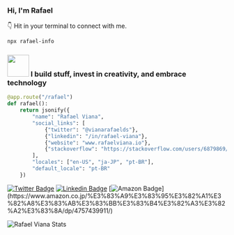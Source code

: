 ### Hi, I'm Rafael

👇 Hit in your terminal to connect with me.
```bash
npx rafael-info
```


### <img src="https://media.giphy.com/media/VIEktWtrfbgLamQgek/giphy.gif" width="50" /> I build stuff, invest in creativity, and embrace technology


```python
@app.route("/rafael")
def rafael():
    return jsonify({
        "name": "Rafael Viana",
        "social_links": [
            {"twitter": "@vianarafaelds"},
            {"linkedin": "/in/rafael-viana"},
            {"website": "www.rafaelviana.io"},
            {"stackoverflow": "https://stackoverflow.com/users/6879869/rafael-viana"}
        ],
        "locales": ["en-US", "ja-JP", "pt-BR"],
        "default_locale": "pt-BR"
    })
```
[![Twitter Badge](https://img.shields.io/badge/-Twitter-1ca0f1?style=flat-square&labelColor=1ca0f1&logo=twitter&logoColor=white&link=https://twitter.com/vianarafaelds)](https://twitter.com/vianarafaelds)
[![Linkedin Badge](https://img.shields.io/badge/-LinkedIn-blue?style=flat-square&logo=Linkedin&logoColor=white&link=https://www.linkedin.com/in/rafael-viana)](https://www.linkedin.com/in/rafael-viana)
[![Amazon Badge](https://img.shields.io/badge/-Amazon-red?style=flat-square&logo=Amazon&logoColor=white&link=[https://www.linkedin.com/in/rafael-viana](https://www.amazon.co.jp/%E3%83%A9%E3%83%95%E3%82%A1%E3%82%A8%E3%83%AB%E3%83%BB%E3%83%B4%E3%82%A3%E3%82%A2%E3%83%8A/dp/4757439911/))](https://www.amazon.co.jp/%E3%83%A9%E3%83%95%E3%82%A1%E3%82%A8%E3%83%AB%E3%83%BB%E3%83%B4%E3%82%A3%E3%82%A2%E3%83%8A/dp/4757439911/)


<img alt="Rafael Viana Stats" src="https://github-readme-stats.vianarafael.vercel.app/api?username=vianarafael&show_icons=true&hide__border=true" />
<!-- 
![](https://img.shields.io/badge/Code-JavaScript-informational?style=flat&logo=javascript&logoColor=white)
![](https://img.shields.io/badge/Code-NodeJS-informational?style=flat&logo=node.js&logoColor=white)

![](https://img.shields.io/badge/Code-ReactJS-informational?style=flat&logo=react&logoColor=white)
![](https://img.shields.io/badge/Code-NextJS-informational?style=flat&logo=next.js&logoColor=white)

![](https://img.shields.io/badge/Code-Python-informational?style=flat&logo=python&logoColor=white)
![](https://img.shields.io/badge/Code-TypeScript-informational?style=flat&logo=typescript&logoColor=white)

![](https://img.shields.io/badge/Tools-Redux-informational?style=flat&logo=redux&logoColor=white)
![](https://img.shields.io/badge/Tools-GraphQL-informational?style=flat&logo=graphql&logoColor=white)

![](https://img.shields.io/badge/Tools-AWS-informational?style=flat&logo=amazon&logoColor=white)
![](https://img.shields.io/badge/Tools-Docker-informational?style=flat&logo=docker&logoColor=white)

![](https://img.shields.io/badge/Shell-Bash-informational?style=flat&logo=gnu-bash&logoColor=white)
![](https://img.shields.io/badge/DB-PostgreSQL-informational?style=flat&logo=postgresql&logoColor=white)

![](https://img.shields.io/badge/OS-Linux-informational?style=flat&logo=linux&logoColor=white)
![](https://img.shields.io/badge/OS-Mac-informational?style=flat&logo=apple&logoColor=white)

![](https://img.shields.io/badge/Editor-VisualStudioCode-informational?style=flat&logo=visual-studio-code&logoColor=white)
![](https://img.shields.io/badge/Editor-Vim-informational?style=flat&logo=vim&logoColor=white) -->

